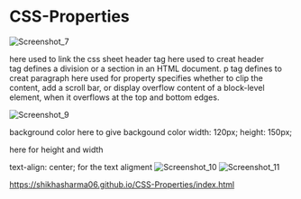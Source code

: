 # CSS-Properties
![Screenshot_7](https://github.com/Shikhasharma06/CSS-Properties/assets/135316685/a55d6b34-6ba4-4d5c-adcd-4cdbc7e6b135)
<link rel="stylesheet" href="style.css">
here used to link the css sheet
header tag here used to creat header
<div> tag defines a division or a section in an HTML document.
p tag defines to creat paragraph
 <span class=   created to inline 
 ![Screenshot_8](https://github.com/Shikhasharma06/CSS-Properties/assets/135316685/e738a27f-bdda-416e-ab51-17cfff308af3)
here margin is 0;
padding here i 0 for the all content
*{
here used for universal
body{
  over-flow-y:scroll; 
}

here used for property specifies whether to clip the content, add a scroll bar, or display overflow content of a block-level element, when it overflows at the top and bottom edges.

![Screenshot_9](https://github.com/Shikhasharma06/CSS-Properties/assets/135316685/3e5fbbad-741c-4f64-9113-89e76a3bb803)

background color here to give backgound color
width: 120px;
  height: 150px; 

  here for height and width

  text-align: center;  for the text aligment
![Screenshot_10](https://github.com/Shikhasharma06/CSS-Properties/assets/135316685/87604a52-d324-4bc6-9385-564c088ddc4a)
![Screenshot_11](https://github.com/Shikhasharma06/CSS-Properties/assets/135316685/9f4414f0-5c89-4331-860c-c39309250554)

https://shikhasharma06.github.io/CSS-Properties/index.html
